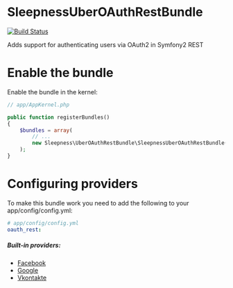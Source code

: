 SleepnessUberOAuthRestBundle
====================

[![Build Status](https://travis-ci.org/Sleepness/UberOAuthRestBundle.svg?branch=develop)](https://travis-ci.org/Sleepness/UberOAuthRestBundle)

Adds support for authenticating users via OAuth2 in Symfony2 REST

Enable the bundle
====================
Enable the bundle in the kernel:

```php
// app/AppKernel.php

public function registerBundles()
{
    $bundles = array(
        // ...
        new Sleepness\UberOAuthRestBundle\SleepnessUberOAuthRestBundle(),
    );
}
```

Configuring providers
===================================

To make this bundle work you need to add the following to your app/config/config.yml:

```yaml
# app/config/config.yml
oauth_rest:
```

##### Built-in providers:

- [Facebook](Resources/doc/provider/fb.md)
- [Google](Resources/doc/provider/gp.md)
- [Vkontakte](Resources/doc/provider/vk.md)
